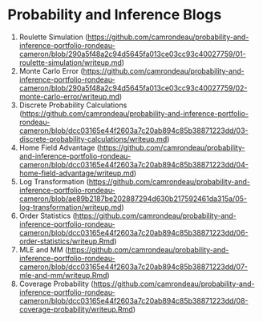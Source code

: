 # Probability and Inference Blogs

1. Roulette Simulation (https://github.com/camrondeau/probability-and-inference-portfolio-rondeau-cameron/blob/290a5f48a2c94d5645fa013ce03cc93c40027759/01-roulette-simulation/writeup.md)
2. Monte Carlo Error (https://github.com/camrondeau/probability-and-inference-portfolio-rondeau-cameron/blob/290a5f48a2c94d5645fa013ce03cc93c40027759/02-monte-carlo-error/writeup.md)  
3. Discrete Probability Calculations (https://github.com/camrondeau/probability-and-inference-portfolio-rondeau-cameron/blob/dcc03165e44f2603a7c20ab894c85b38871223dd/03-discrete-probability-calculations/writeup.md)
4. Home Field Advantage (https://github.com/camrondeau/probability-and-inference-portfolio-rondeau-cameron/blob/dcc03165e44f2603a7c20ab894c85b38871223dd/04-home-field-advantage/writeup.md)
5. Log Transformation (https://github.com/camrondeau/probability-and-inference-portfolio-rondeau-cameron/blob/ae89b2187be202887294d630b217592461da315a/05-log-transformation/writeup.md)
6. Order Statistics (https://github.com/camrondeau/probability-and-inference-portfolio-rondeau-cameron/blob/dcc03165e44f2603a7c20ab894c85b38871223dd/06-order-statistics/writeup.Rmd)
7. MLE and MM (https://github.com/camrondeau/probability-and-inference-portfolio-rondeau-cameron/blob/dcc03165e44f2603a7c20ab894c85b38871223dd/07-mle-and-mm/writeup.Rmd)
8. Coverage Probability (https://github.com/camrondeau/probability-and-inference-portfolio-rondeau-cameron/blob/dcc03165e44f2603a7c20ab894c85b38871223dd/08-coverage-probability/writeup.Rmd)


